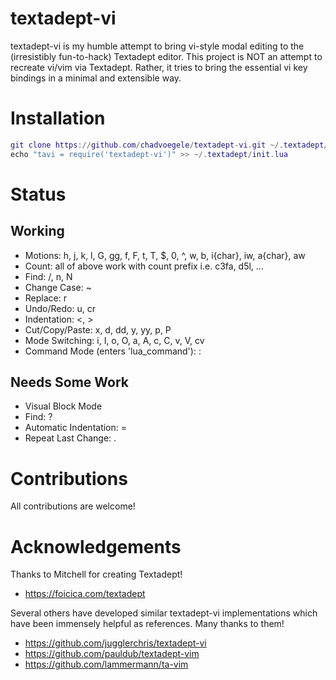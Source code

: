 # textadept-vi
textadept-vi is my humble attempt to bring vi-style modal editing to the (irresistibly fun-to-hack) Textadept editor. This project is NOT an attempt to recreate vi/vim via Textadept. Rather, it tries to bring the essential vi key bindings in a minimal and extensible way.

# Installation
```lua
git clone https://github.com/chadvoegele/textadept-vi.git ~/.textadept/modules/textadept-vi
echo "tavi = require('textadept-vi')" >> ~/.textadept/init.lua
```

# Status
## Working
* Motions: h, j, k, l, G, gg, f, F, t, T, $, 0, ^, w, b, i{char}, iw, a{char}, aw
* Count: all of above work with count prefix i.e. c3fa, d5l, ...
* Find: /, n, N
* Change Case: ~
* Replace: r
* Undo/Redo: u, cr
* Indentation: <, >
* Cut/Copy/Paste: x, d, dd,  y, yy, p, P
* Mode Switching: i, I, o, O, a, A, c, C, v, V, cv
* Command Mode (enters 'lua_command'): :

## Needs Some Work
* Visual Block Mode
* Find: ?
* Automatic Indentation: =
* Repeat Last Change: .

# Contributions
All contributions are welcome!

# Acknowledgements
Thanks to Mitchell for creating Textadept!
* https://foicica.com/textadept

Several others have developed similar textadept-vi implementations which have been immensely helpful as references. Many thanks to them!
* https://github.com/jugglerchris/textadept-vi
* https://github.com/pauldub/textadept-vim
* https://github.com/lammermann/ta-vim
